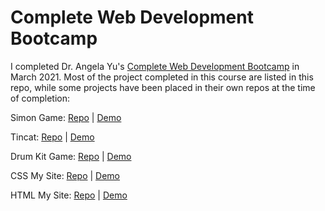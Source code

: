 # Complete Web Development Bootcamp

I completed Dr. Angela Yu's [Complete Web Development Bootcamp](https://www.udemy.com/course/the-complete-web-development-bootcamp/) in March 2021. 
Most of the project completed in this course are listed in this repo, while some projects have been placed in their own repos at the time of completion:

Simon Game:
[Repo](https://github.com/AnevRensburg/simon-game) | [Demo](https://anevrensburg.github.io/simon-game/)

Tincat:
[Repo](https://github.com/AnevRensburg/tincat) | [Demo](https://anevrensburg.github.io/tincat/)

Drum Kit Game:
[Repo](https://github.com/AnevRensburg/drum-kit-game) | [Demo](https://anevrensburg.github.io/drum-kit-game/)

CSS My Site:
[Repo](https://github.com/AnevRensburg/css-my-site) | [Demo](https://anevrensburg.github.io/css-my-site/)

HTML My Site:
[Repo](https://github.com/AnevRensburg/html-my-site) | [Demo](https://anevrensburg.github.io/html-my-site/)
